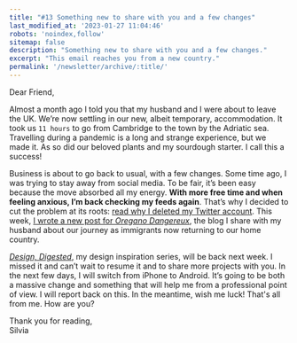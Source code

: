 ```yaml
---
title: "#13 Something new to share with you and a few changes"
last_modified_at: '2023-01-27 11:04:46'
robots: 'noindex,follow'
sitemap: false
description: "Something new to share with you and a few changes."
excerpt: "This email reaches you from a new country."
permalink: '/newsletter/archive/:title/'
---
```

Dear Friend,

Almost a month ago I told you that my husband and I were about to leave the UK. We’re now settling in our new, albeit temporary, accommodation. It took us <code>11 hours</code> to go from Cambridge to the town by the Adriatic sea. Travelling during a pandemic is a long and strange experience, but we made it. As so did our beloved plants and my sourdough starter. I call this a success!

Business is about to go back to usual, with a few changes. Some time ago, I was trying to stay away from social media. To be fair, it’s been easy because the move absorbed all my energy. **With more free time and when feeling anxious, I’m back checking my feeds again**. That’s why I decided to cut the problem at its roots: [read why I deleted my Twitter account](https://silviamaggidesign.com/personal/i-deleted-my-twitter-account/). This week, [I wrote a new post for _Oregano Dangereux_](https://oreganodangereux.wordpress.com/2020/10/15/apply-a-thick-layer-on-moist-skin), the blog I share with my husband about our journey as immigrants now returning to our home country.

[_Design, Digested_](https://silviamaggidesign.com/category/design-digested/), my design inspiration series, will be back next week. I missed it and can’t wait to resume it and to share more projects with you. In the next few days, I will switch from iPhone to Android. It’s going to be both a massive change and something that will help me from a professional point of view. I will report back on this. In the meantime, wish me luck! That's all from me. How are you? 

<p class="detached">Thank you for reading,<br>
Silvia</p>
